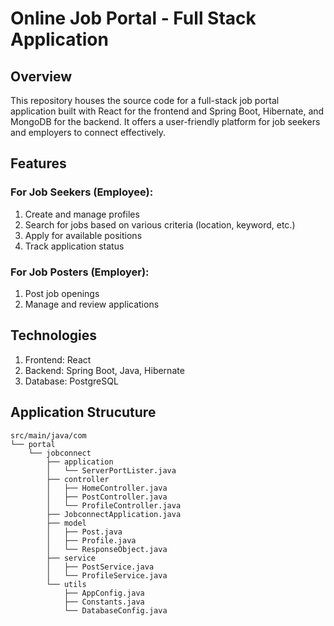 # Online Job Portal - Full Stack Application

## Overview

This repository houses the source code for a full-stack job portal application built with React for the frontend and Spring Boot, Hibernate, and MongoDB for the backend. It offers a user-friendly platform for job seekers and employers to connect effectively.

## Features

### For Job Seekers (Employee):
1. Create and manage profiles
2. Search for jobs based on various criteria (location, keyword, etc.)
3. Apply for available positions
4. Track application status

### For Job Posters (Employer):
1. Post job openings
2. Manage and review applications

## Technologies

1. Frontend: React
2. Backend: Spring Boot, Java, Hibernate
3. Database: PostgreSQL

## Application Strucuture
```
src/main/java/com
└── portal
    └── jobconnect
        ├── application
        │   └── ServerPortLister.java
        ├── controller
        │   ├── HomeController.java
        │   ├── PostController.java
        │   └── ProfileController.java
        ├── JobconnectApplication.java
        ├── model
        │   ├── Post.java
        │   ├── Profile.java
        │   └── ResponseObject.java
        ├── service
        │   ├── PostService.java
        │   └── ProfileService.java
        └── utils
            ├── AppConfig.java
            ├── Constants.java
            └── DatabaseConfig.java
```